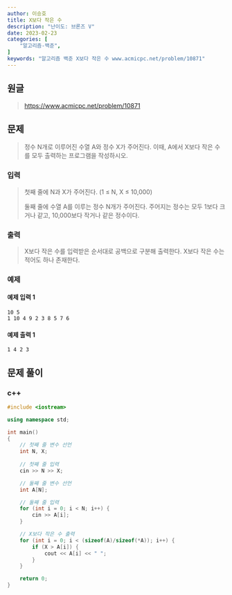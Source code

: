 ```yaml
---
author: 이승호
title: X보다 작은 수
description: "난이도: 브론즈 V"
date: 2023-02-23
categories: [
    "알고리즘-백준",
]
keywords: "알고리즘 백준 X보다 작은 수 www.acmicpc.net/problem/10871"
---
```


## 원글
> https://www.acmicpc.net/problem/10871

## 문제

> 정수 N개로 이루어진 수열 A와 정수 X가 주어진다. 이때, A에서 X보다 작은 수를 모두 출력하는 프로그램을 작성하시오.

### 입력

> 첫째 줄에 N과 X가 주어진다. (1 ≤ N, X ≤ 10,000)
> 
> 둘째 줄에 수열 A를 이루는 정수 N개가 주어진다. 주어지는 정수는 모두 1보다 크거나 같고, 10,000보다 작거나 같은 정수이다.

### 출력

> X보다 작은 수를 입력받은 순서대로 공백으로 구분해 출력한다. X보다 작은 수는 적어도 하나 존재한다.

### 예제

#### 예제 입력 1

```
10 5
1 10 4 9 2 3 8 5 7 6
```

#### 예제 출력 1

```
1 4 2 3
```

## 문제 풀이

### c++
```c++
#include <iostream>

using namespace std;

int main()
{
    // 첫째 줄 변수 선언
    int N, X;
    
    // 첫째 줄 입력
    cin >> N >> X;

    // 둘째 줄 변수 선언
    int A[N];

    // 둘째 줄 입력
    for (int i = 0; i < N; i++) {
        cin >> A[i];
    }

    // X보다 작은 수 출력
    for (int i = 0; i < (sizeof(A)/sizeof(*A)); i++) {
        if (X > A[i]) {
            cout << A[i] << " ";
        }
    }

    return 0;
}
```